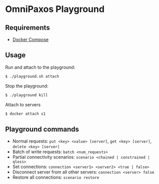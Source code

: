 # OmniPaxos Playground

## Requirements
- [Docker Compose](https://docs.docker.com/compose/install/)

## Usage
Run and attach to the playground:
```bash
$ ./playground.sh attach
```
Stop the playground:
```bash
$ ./playground kill
```
Attach to servers
```bash
$ docker attach s1
```

## Playground commands
- Normal requests: `put <key> <value> [server]`, `get <key> [server]`, `delete <key> [server]`
- Batch of write requests: `batch <num_requests>`
- Partial connectivity scenarios: `scenario <chained | constrained | qloss>`
- Set connections: `connection <server1> <server2> <true | false>`
- Disconnect server from all other servers: `connection <server> false`
- Restore all connections: `scenario restore`
